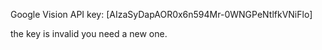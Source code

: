 Google Vision API key: [AIzaSyDapAOR0x6n594Mr-0WNGPeNtlfkVNiFlo]

the key is invalid you need a new one.
